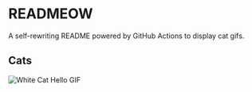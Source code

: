 # READMEOW

A self-rewriting README powered by GitHub Actions to display cat gifs.

## Cats

![White Cat Hello GIF](https://media2.giphy.com/media/v1.Y2lkPTlhY2QwMmRhb3VicDN1b29seTA0aWp3M3MwbmZpdDE5MWQwYmJqcDZ3cnQ5bThkNiZlcD12MV9naWZzX3NlYXJjaCZjdD1n/vFKqnCdLPNOKc/200.gif)
